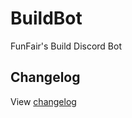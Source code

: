 # BuildBot
FunFair's Build Discord Bot

## Changelog

View [changelog](CHANGELOG.md)

[CHANGELOG]: ./CHANGELOG.md
